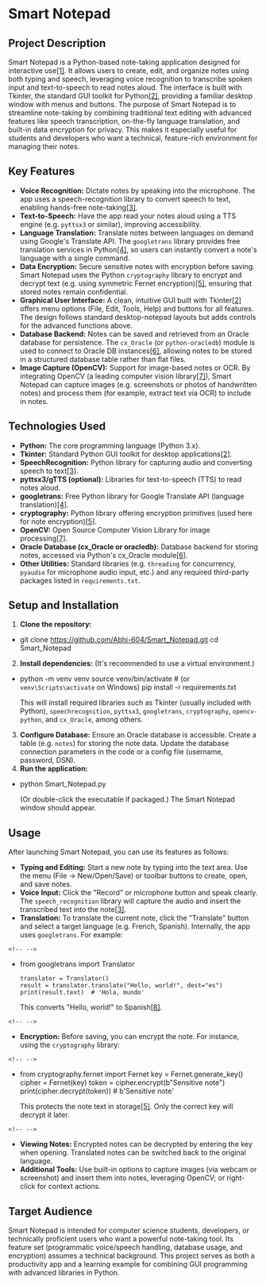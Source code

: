 # Smart Notepad

## Project Description

Smart Notepad is a Python-based note-taking application designed for
interactive
use[\[1\]](https://mrs0lver.github.io/PortFolio/#:~:text=This%20Python,interactively).
It allows users to create, edit, and organize notes using both typing
and speech, leveraging voice recognition to transcribe spoken input and
text-to-speech to read notes aloud. The interface is built with Tkinter,
the standard GUI toolkit for
Python[\[2\]](https://docs.python.org/3/library/tkinter.html#:~:text=The%20tkinter%20%20package%20,well%20as%20on%20Windows%20systems),
providing a familiar desktop window with menus and buttons. The purpose
of Smart Notepad is to streamline note-taking by combining traditional
text editing with advanced features like speech transcription,
on-the-fly language translation, and built-in data encryption for
privacy. This makes it especially useful for students and developers who
want a technical, feature-rich environment for managing their notes.

## Key Features

-   **Voice Recognition:** Dictate notes by speaking into the
    microphone. The app uses a speech-recognition library to convert
    speech to text, enabling hands-free
    note-taking[\[3\]](https://realpython.com/python-speech-recognition/#:~:text=The%20flexibility%20and%20ease,if%20SpeechRecognition%20will%20work%20in).
-   **Text-to-Speech:** Have the app read your notes aloud using a TTS
    engine (e.g. `pyttsx3` or similar), improving accessibility.
-   **Language Translation:** Translate notes between languages on
    demand using Google's Translate API. The `googletrans` library
    provides free translation services in
    Python[\[4\]](https://py-googletrans.readthedocs.io/en/latest/#:~:text=Googletrans%20is%20a%20free%20and,methods%20as%20detect%20and%20translate),
    so users can instantly convert a note's language with a single
    command.
-   **Data Encryption:** Secure sensitive notes with encryption before
    saving. Smart Notepad uses the Python `cryptography` library to
    encrypt and decrypt text (e.g. using symmetric Fernet
    encryption)[\[5\]](https://cryptography.io/en/latest/#:~:text=,high%20level%20symmetric%20encryption%20recipe),
    ensuring that stored notes remain confidential.
-   **Graphical User Interface:** A clean, intuitive GUI built with
    Tkinter[\[2\]](https://docs.python.org/3/library/tkinter.html#:~:text=The%20tkinter%20%20package%20,well%20as%20on%20Windows%20systems)
    offers menu options (File, Edit, Tools, Help) and buttons for all
    features. The design follows standard desktop-notepad layouts but
    adds controls for the advanced functions above.
-   **Database Backend:** Notes can be saved and retrieved from an
    Oracle database for persistence. The `cx_Oracle` (or
    `python-oracledb`) module is used to connect to Oracle DB
    instances[\[6\]](https://cx-oracle.readthedocs.io/en/8.1/user_guide/introduction.html#:~:text=cx_Oracle%20is%20a%20Python%20extension,and%20a%20couple%20of%20exclusions),
    allowing notes to be stored in a structured database table rather
    than flat files.
-   **Image Capture (OpenCV):** Support for image-based notes or OCR. By
    integrating OpenCV (a leading computer vision
    library[\[7\]](https://opencv.org/#:~:text=OpenCV%20is%20the%20world%27s%20biggest,computer%20vision%20library)),
    Smart Notepad can capture images (e.g. screenshots or photos of
    handwritten notes) and process them (for example, extract text via
    OCR) to include in notes.

## Technologies Used

-   **Python:** The core programming language (Python 3.x).
-   **Tkinter:** Standard Python GUI toolkit for desktop
    applications[\[2\]](https://docs.python.org/3/library/tkinter.html#:~:text=The%20tkinter%20%20package%20,well%20as%20on%20Windows%20systems).
-   **SpeechRecognition:** Python library for capturing audio and
    converting speech to
    text[\[3\]](https://realpython.com/python-speech-recognition/#:~:text=The%20flexibility%20and%20ease,if%20SpeechRecognition%20will%20work%20in).
-   **pyttsx3/gTTS (optional):** Libraries for text-to-speech (TTS) to
    read notes aloud.
-   **googletrans:** Free Python library for Google Translate API
    (language
    translation)[\[4\]](https://py-googletrans.readthedocs.io/en/latest/#:~:text=Googletrans%20is%20a%20free%20and,methods%20as%20detect%20and%20translate).
-   **cryptography:** Python library offering encryption primitives
    (used here for note
    encryption)[\[5\]](https://cryptography.io/en/latest/#:~:text=,high%20level%20symmetric%20encryption%20recipe).
-   **OpenCV:** Open Source Computer Vision Library for image
    processing[\[7\]](https://opencv.org/#:~:text=OpenCV%20is%20the%20world%27s%20biggest,computer%20vision%20library).
-   **Oracle Database (cx_Oracle or oracledb):** Database backend for
    storing notes, accessed via Python's cx_Oracle
    module[\[6\]](https://cx-oracle.readthedocs.io/en/8.1/user_guide/introduction.html#:~:text=cx_Oracle%20is%20a%20Python%20extension,and%20a%20couple%20of%20exclusions).
-   **Other Utilities:** Standard libraries (e.g. `threading` for
    concurrency, `pyaudio` for microphone audio input, etc.) and any
    required third-party packages listed in `requirements.txt`.

## Setup and Installation

1.  **Clone the repository:**

-   git clone https://github.com/Abhi-604/Smart_Notepad.git
        cd Smart_Notepad

2.  **Install dependencies:** (It's recommended to use a virtual
    environment.)

-   python -m venv venv
        source venv/bin/activate       # (or `venv\Scripts\activate` on Windows)
        pip install -r requirements.txt

    This will install required libraries such as Tkinter (usually
    included with Python), `speechrecognition`, `pyttsx3`,
    `googletrans`, `cryptography`, `opencv-python`, and `cx_Oracle`,
    among others.

3.  **Configure Database:** Ensure an Oracle database is accessible.
    Create a table (e.g. `notes`) for storing the note data. Update the
    database connection parameters in the code or a config file
    (username, password, DSN).
4.  **Run the application:**

-   python Smart_Notepad.py

    (Or double-click the executable if packaged.) The Smart Notepad
    window should appear.

## Usage

After launching Smart Notepad, you can use its features as follows:

-   **Typing and Editing:** Start a new note by typing into the text
    area. Use the menu (File → New/Open/Save) or toolbar buttons to
    create, open, and save notes.
-   **Voice Input:** Click the "Record" or microphone button and speak
    clearly. The `speech_recognition` library will capture the audio and
    insert the transcribed text into the
    note[\[3\]](https://realpython.com/python-speech-recognition/#:~:text=The%20flexibility%20and%20ease,if%20SpeechRecognition%20will%20work%20in).
-   **Translation:** To translate the current note, click the
    "Translate" button and select a target language (e.g. French,
    Spanish). Internally, the app uses `googletrans`. For example:

```{=html}
<!-- -->
```
-   from googletrans import Translator

        translator = Translator()
        result = translator.translate("Hello, world!", dest="es")
        print(result.text)  # 'Hola, mundo'

    This converts "Hello, world!" to
    Spanish[\[8\]](https://py-googletrans.readthedocs.io/en/latest/#:~:text=,pronunciation%3DGood%20evening).

```{=html}
<!-- -->
```
-   **Encryption:** Before saving, you can encrypt the note. For
    instance, using the `cryptography` library:

```{=html}
<!-- -->
```
-   from cryptography.fernet import Fernet
        key = Fernet.generate_key()
        cipher = Fernet(key)
        token = cipher.encrypt(b"Sensitive note")
        print(cipher.decrypt(token))  # b'Sensitive note'

    This protects the note text in
    storage[\[5\]](https://cryptography.io/en/latest/#:~:text=,high%20level%20symmetric%20encryption%20recipe).
    Only the correct key will decrypt it later.

```{=html}
<!-- -->
```
-   **Viewing Notes:** Encrypted notes can be decrypted by entering the
    key when opening. Translated notes can be switched back to the
    original language.
-   **Additional Tools:** Use built-in options to capture images (via
    webcam or screenshot) and insert them into notes, leveraging OpenCV;
    or right-click for context actions.

## Target Audience

Smart Notepad is intended for computer science students, developers, or
technically proficient users who want a powerful note-taking tool. Its
feature set (programmatic voice/speech handling, database usage, and
encryption) assumes a technical background. This project serves as both
a productivity app and a learning example for combining GUI programming
with advanced libraries in Python.

